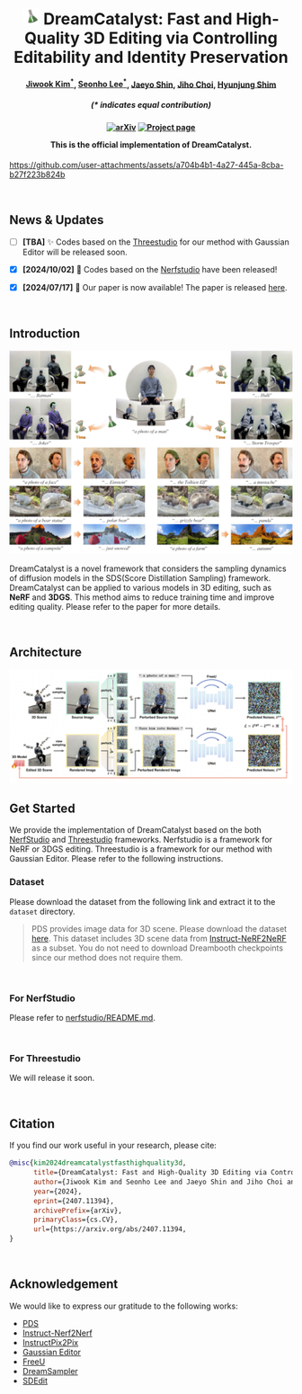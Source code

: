 <!--

DreamCatalyst

Authors
* Jiwook Kim (https://github.com/tom919654)
* Seonho Lee (https://github.com/glanceyes)
* Jaeyo Shin (https://github.com/j-mayo)
* Jiho Choi (https://github.com/JihoChoi)

-->




<h1 align="center">
<img width="30" height="30" src="assets/icon.png" alt="DreamCatalyst icon">
DreamCatalyst: Fast and High-Quality 3D Editing via Controlling Editability and Identity Preservation
</h1>
<h4 align="center">
<a href="https://scholar.google.co.kr/citations?user=i0OKV8wAAAAJ&hl=en">Jiwook Kim<sup>*</sup></a>, <a href="https://scholar.google.co.kr/citations?user=DFKGTG0AAAAJ&hl=en">Seonho Lee<sup>*</sup></a>, <a href="https://scholar.google.com/citations?user=UbZM7nQAAAAJ&hl=en">Jaeyo Shin</a>, <a href="https://scholar.google.co.kr/citations?user=uvwpFpIAAAAJ&hl=en">Jiho Choi</a>, <a href="https://scholar.google.co.kr/citations?user=KB5XZGIAAAAJ&hl=en">Hyunjung Shim</a><br>
</h4>
<h5 align="center">
(* indicates equal contribution)<br>
</h5>

<h4 align="center">

[![arXiv](https://img.shields.io/badge/arXiv-2407.11394-b31b1b.svg)](https://arxiv.org/abs/2407.11394)
[![Project page](https://img.shields.io/badge/Project-Page-brightgreen)](https://dream-catalyst.github.io/)


This is the official implementation of **DreamCatalyst**.

</h4>




https://github.com/user-attachments/assets/a704b4b1-4a27-445a-8cba-b27f223b824b




<br/>

## News & Updates

- [ ] **[TBA]** ✨ Codes based on the [Threestudio](https://github.com/threestudio-project/threestudio) for our method with Gaussian Editor will be released soon.

- [x] **[2024/10/02]** 🌟 Codes based on the [Nerfstudio](https://github.com/nerfstudio-project/nerfstudio) have been released!

- [x] **[2024/07/17]** 📄 Our paper is now available! The paper is released [here](https://arxiv.org/abs/2407.11394). 

<br/>

## Introduction

<div align="center">
    <img src="assets/main_figure.png" alt="dreamcatalyst_main_figure"/>
</div>


DreamCatalyst is a novel framework that considers the sampling dynamics of diffusion models in the SDS(Score Distillation Sampling) framework. DreamCatalyst can be applied to various models in 3D editing, such as **NeRF** and **3DGS**. This method aims to reduce training time and improve editing quality. Please refer to the paper for more details.


<br/>

## Architecture

<img src="assets/architecture.png" alt="DreamCatalyst architecture">


<br/>

## Get Started

We provide the implementation of DreamCatalyst based on the both [NerfStudio](https://github.com/nerfstudio-project/nerfstudio) and [Threestudio](https://github.com/threestudio-project/threestudio) frameworks. Nerfstudio is a framework for NeRF or 3DGS editing. Threestudio is a framework for our method with Gaussian Editor. Please refer to the following instructions.


### Dataset

Please download the dataset from the following link and extract it to the `dataset` directory.

> PDS provides image data for 3D scene. Please download the dataset [here](https://1drv.ms/f/s!AtxL_EOxFeYMk3rftsoc4L8cg0VS?e=Hhbprk). 
This dataset includes 3D scene data from [Instruct-NeRF2NeRF](https://instruct-nerf2nerf.github.io/) as a subset. You do not need to download Dreambooth checkpoints since our method does not require them.

<br/>

### For NerfStudio

Please refer to [nerfstudio/README.md](https://github.com/kaist-cvml/DreamCatalyst/blob/main/nerfstudio/README.md).

<br/>


### For Threestudio

We will release it soon.


<br/>


## Citation

If you find our work useful in your research, please cite:

```BiBTeX
@misc{kim2024dreamcatalystfasthighquality3d,
      title={DreamCatalyst: Fast and High-Quality 3D Editing via Controlling Editability and Identity Preservation}, 
      author={Jiwook Kim and Seonho Lee and Jaeyo Shin and Jiho Choi and Hyunjung Shim},
      year={2024},
      eprint={2407.11394},
      archivePrefix={arXiv},
      primaryClass={cs.CV},
      url={https://arxiv.org/abs/2407.11394, 
}
```

<br/>

## Acknowledgement

We would like to express our gratitude to the following works:

- [PDS](https://posterior-distillation-sampling.github.io/)
- [Instruct-Nerf2Nerf](https://instruct-nerf2nerf.github.io/)
- [InstructPix2Pix](https://github.com/timothybrooks/instruct-pix2pix) 
- [Gaussian Editor](https://github.com/buaacyw/GaussianEditor) 
- [FreeU](https://github.com/ChenyangSi/FreeU) 
- [DreamSampler](https://arxiv.org/abs/2403.11415)
- [SDEdit](https://sde-image-editing.github.io/)
